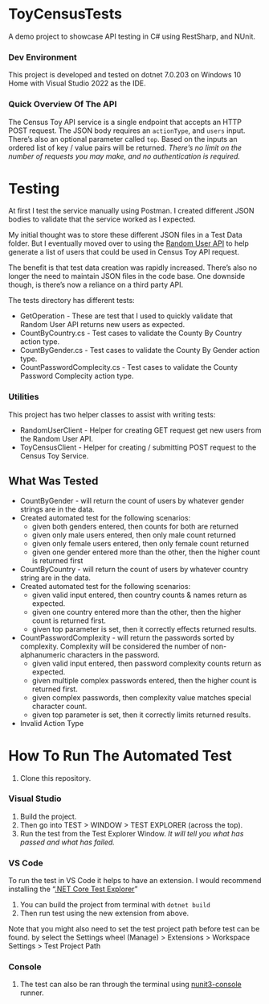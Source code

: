 # ToyCensusTests
A demo project to showcase API testing in C# using RestSharp, and NUnit.

 
### Dev Environment

This project is developed and tested on dotnet 7.0.203 on Windows 10 Home with Visual Studio 2022 as the IDE.

### Quick Overview Of The API

The Census Toy API service is a single endpoint that accepts an HTTP POST request. The JSON body requires an `actionType`, and `users` input. There’s also an optional parameter called `top`.  Based on the inputs an ordered list of key / value pairs will be returned. *There’s no limit on the number of requests you may make, and no authentication is required.*

# Testing

At first I test the service manually using Postman. I created different JSON bodies to validate that the service worked as I expected.

My initial thought was to store these different JSON files in a Test Data folder. But I eventually moved over to using the [Random User API](https://randomuser.me/documentation) to help generate a list of users that could be used in Census Toy API  request.

The benefit is that test data creation was rapidly increased. There’s also no longer the need to maintain JSON files in the code base. One downside though, is there’s now a reliance on a third party API.

The tests directory has different tests:

- GetOperation - These are test that I used to quickly validate that Random User API returns new users as expected.
- CountByCountry.cs - Test cases to validate the County By Country action type.
- CountByGender.cs - Test cases to validate the County By Gender action type.
- CountPasswordComplecity.cs - Test cases to validate the County Password Complecity action type.

### Utilities

This project has two helper classes to assist with writing tests:

- RandomUserClient - Helper for creating GET request get new users from the Random User API.
- ToyCensusClient - Helper for creating / submitting POST request to the Census Toy Service.

## What Was Tested

- CountByGender - will return the count of users by whatever gender strings are in the data.
- Created automated test for the following scenarios:
    - given both genders entered, then counts for both are returned
    - given only male users entered, then only male count returned
    - given only female users entered, then only female count returned
    - given one gender entered more than the other, then the higher count is returned first
- CountByCountry - will return the count of users by whatever country string are in the data.
- Created automated test for the following scenarios:
    - given valid input entered, then country counts & names return as expected.
    - given one country entered more than the other, then the higher count is returned first.
    - given top parameter is set, then it correctly effects returned results.
- CountPasswordComplexity - will return the passwords sorted by complexity. Complexity will be considered the number of non-alphanumeric characters in the password.
    - given valid input entered, then password complexity counts return as expected.
    - given multiple complex passwords entered, then the higher count is returned first.
    - given complex passwords, then complexity value matches special character count.
    - given top parameter is set, then it correctly limits returned results.
- Invalid Action Type

# How To Run The Automated Test

1. Clone this repository.

### Visual Studio

1. Build the project.
2. Then go into TEST > WINDOW > TEST EXPLORER (across the top).
3. Run the test from the Test Explorer Window. *It will tell you what has passed and what has failed.*

### VS Code

To run the test in VS Code it helps to have an extension. I would recommend installing the “[.NET Core Test Explorer](https://marketplace.visualstudio.com/items?itemName=formulahendry.dotnet-test-explorer)”

1. You can build the project from terminal with `dotnet build`
2. Then run test using the new extension from above.

Note that you might also need to set the test project path before test can be found. by select the Settings wheel (Manage) > Extensions > Workspace Settings > Test Project Path

### Console

1. The test can also be ran through the terminal using [nunit3-console](https://docs.nunit.org/articles/nunit/running-tests/Console-Runner.html) runner.